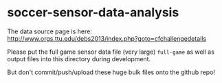 # soccer-sensor-data-analysis

The data source page is here: http://www.orgs.ttu.edu/debs2013/index.php?goto=cfchallengedetails

Please put the full game sensor data file (very large) ```full-game``` as well as output files into this directory during development.

But don't commit/push/upload these huge bulk files onto the github repo!
